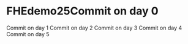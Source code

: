 # FHEdemo25Commit on day 0
Commit on day 1
Commit on day 2
Commit on day 3
Commit on day 4
Commit on day 5
